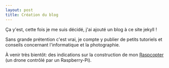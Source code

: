 ```yaml
---
layout: post
title: Création du blog
---
```


Ça y'est, cette fois je me suis décidé, j'ai ajouté un blog à ce site jekyll !

Sans grande prétention c'est vrai, je compte y publier de petits tutoriels et conseils concernant l'informatique et la photographie.

À venir très bientôt: des indications sur la construction de mon [Raspcopter](https://github.com/FlorentRevest/Raspcopter) (un drone contrôlé par un Raspberry-Pi).

